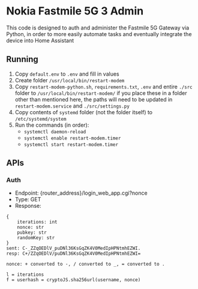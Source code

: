 # Nokia Fastmile 5G 3 Admin

This code is designed to auth and administer the Fastmile 5G Gateway via Python, 
in order to more easily automate tasks and eventually integrate the device into Home Assistant

## Running

1. Copy `default.env` to `.env` and fill in values
2. Create folder `/usr/local/bin/restart-modem`
3. Copy `restart-modem-python.sh`, `requirements.txt`, `.env` and entire `./src` folder to `/usr/local/bin/restart-modem/` if you place these in a folder other than mentioned here, the paths will need to be updated in `restart-modem.service` and `./src/settings.py`
4. Copy contents of `systemd` folder (not the folder itself) to `/etc/systemd/system`
5. Run the commands (in order):
    - `systemctl daemon-reload`
    - `systemctl enable restart-modem.timer`
    - `systemctl start restart-modem.timer`

## APIs

### Auth

- Endpoint: {router_address}/login_web_app.cgi?nonce
- Type: GET
- Response:
```
{
    iterations: int
    nonce: str
    pubkey: str
    randomKey: str
}
sent: C-_ZZqOEDlV_puDNl36KsGqZK4V0MedIpHPNtmhEZWI.
resp: C+/ZZqOEDlV/puDNl36KsGqZK4V0MedIpHPNtmhEZWI=

nonce: + converted to -, / converted to _, = converted to .

l = iterations
f = userhash = cryptoJS.sha256url(username, nonce)
```